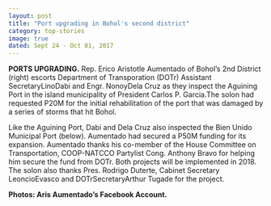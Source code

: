 ```yaml
---
layout: post
title: "Port upgrading in Bohol's second district"
category: top-stories
image: true
dated: Sept 24 - Oct 01, 2017
---
```


**PORTS UPGRADING.** Rep. Erico Aristotle Aumentado of Bohol’s 2nd District (right) escorts Department of Transporation (DOTr) Assistant SecretaryLinoDabi and Engr. NonoyDela Cruz as they inspect the Aguining Port in the island municipality of President Carlos P. Garcia.The solon had requested P20M for the initial rehabilitation of the port that was damaged by a series of storms that hit Bohol. 

Like the Aguining Port, Dabi and Dela Cruz also inspected the Bien Unido Municipal Port (below). Aumentado had secured a P50M funding for its expansion. Aumentado thanks his co-member of the House Committee on Transportation, COOP-NATCCO Partylist Cong. Anthony Bravo for helping him secure the fund from DOTr. Both projects will be implemented in 2018. The solon also thanks Pres. Rodrigo Duterte, Cabinet Secretary LeoncioEvasco and DOTrSecretaryArthur Tugade for the project. 

**Photos: Aris Aumentado’s Facebook Account.**